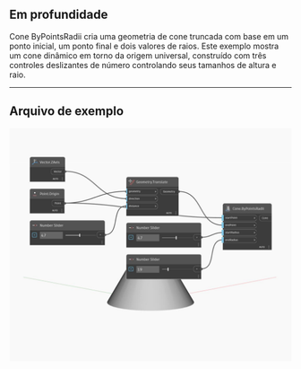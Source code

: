 ## Em profundidade
Cone ByPointsRadii cria uma geometria de cone truncada com base em um ponto inicial, um ponto final e dois valores de raios. Este exemplo mostra um cone dinâmico em torno da origem universal, construído com três controles deslizantes de número controlando seus tamanhos de altura e raio.
___
## Arquivo de exemplo

![ByPointsRadii](./Autodesk.DesignScript.Geometry.Cone.ByPointsRadii_img.jpg)

